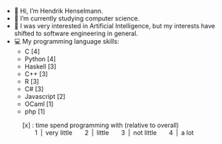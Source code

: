 - 👋 Hi, I’m Hendrik Henselmann.
- 🌱 I’m currently studying computer science.
- 👀 I was very interested in Artificial Intelligence, but my interests have shifted to software engineering in general.
- :computer: My programming language skills:
   * C [4]
   * Python [4]
   * Haskell [3]
   * C++ [3]
   * R [3]
   * C# [3]
   * Javascript [2]
   * OCaml [1]
   * php [1]

&emsp;&emsp;&emsp;[x] : time spend programming with (relative to overall)  
&emsp;&emsp;&emsp;&emsp;&emsp;1&ensp;|&ensp;very little&emsp;&emsp;2&ensp;|&ensp;little&emsp;&emsp;3&ensp;|&ensp;not little&emsp;&emsp;4&ensp;|&ensp;a lot
